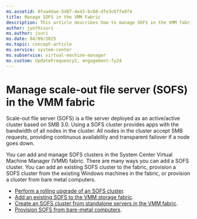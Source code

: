 ```yaml
---
ms.assetid: 0faa4dae-5d87-4e43-bc68-dfe3c6ffe0f4
title: Manage SOFS in the VMM Fabric
description: This article describes how to manage SOFS in the VMM fabric
author: jyothisuri
ms.author: jsuri
ms.date: 04/09/2025
ms.topic: concept-article
ms.service: system-center
ms.subservice: virtual-machine-manager
ms.custom: UpdateFrequency2, engagement-fy24
---
```


# Manage scale-out file server (SOFS) in the VMM fabric



Scale-out file server (SOFS) is a file server deployed as an active/active cluster based on SMB 3.0. Using a SOFS cluster provides apps with the bandwidth of all nodes in the cluster. All nodes in the cluster accept SMB requests, providing continuous availability and transparent failover if a node goes down.

You can add and manage SOFS clusters in the System Center Virtual Machine Manager (VMM) fabric. There are many ways you can add a SOFS cluster. You can add an existing SOFS cluster to the fabric, provision a SOFS cluster from the existing Windows machines in the fabric, or provision a cluster from bare metal computers.

- [Perform a rolling upgrade of an SOFS cluster](sofs-rolling-upgrade.md).
- [Add an existing SOFS to the VMM storage fabric](sofs-existing.md).
- [Create an SOFS cluster from standalone servers in the VMM fabric](sofs-cluster.md).
- [Provision SOFS from bare-metal computers](sofs-bare-metal.md).

